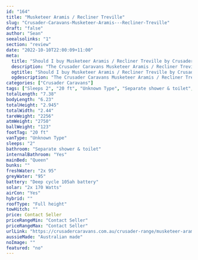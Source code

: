 ```yaml
---
id: "164"
title: "Musketeer Aramis / Recliner Treville"
slug: "Crusader-Caravans-Musketeer-Aramis---Recliner-Treville"
draft: "false"
author: "Sean"
seealsolinks: "1"
section: "review"
date: "2022-10-10T22:00:09+11:00"
meta:
  title: "Should I buy Musketeer Aramis / Recliner Treville by Crusader Caravans?"
  description: "The Crusader Caravans Musketeer Aramis / Recliner Treville is classed as Unknown Type, and sleeps 2 people. It is Australian made and comes in at 20 ft. It generally has Separate shower & toilet."
  ogtitle: "Should I buy Musketeer Aramis / Recliner Treville by Crusader Caravans?"
  ogdescription: "The Crusader Caravans Musketeer Aramis / Recliner Treville is classed as Unknown Type, and sleeps 2 people. It is Australian made and comes in at 20 ft. It generally has Separate shower & toilet."
categories: ["Crusader Caravans"]
tags: ["Sleeps 2", "20 ft", "Unknown Type", "Separate shower & toilet", "Full height", "Price Unknown", "Australian made"]
totalLength: "7.38"
bodyLength: "6.23"
totalHeight: "2.945"
totalWidth: "2.44"
tareWeight: "2256"
atmWeight: "2750"
ballWeight: "123"
footTag: "20 ft"
vanType: "Unknown Type"
sleeps: "2"
bathroom: "Separate shower & toilet"
internalBathroom: "Yes"
mainBed: "Queen"
bunks: ""
freshWater: "2x 95"
greyWater: "95"
battery: "Deep cycle 105ah battery"
solar: "2x 170 Watts"
airCon: "Yes"
hybrid: ""
roofType: "Full height"
towHitch: ""
price: Contact Seller
priceRangeMin: "Contact Seller"
priceRangeMax: "Contact Seller"
urlLink: "https://crusadercaravans.com.au/crusader-range/musketeer-aramis/"
aussieMade: "Australian made"
noImage: ""
featured: "no"
---
```

